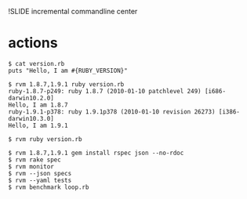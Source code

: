 !SLIDE incremental commandline center
# actions
    $ cat version.rb
    puts "Hello, I am #{RUBY_VERSION}"
    
    $ rvm 1.8.7,1.9.1 ruby version.rb
    ruby-1.8.7-p249: ruby 1.8.7 (2010-01-10 patchlevel 249) [i686-darwin10.2.0] 
    Hello, I am 1.8.7
    ruby-1.9.1-p378: ruby 1.9.1p378 (2010-01-10 revision 26273) [i386-darwin10.3.0] 
    Hello, I am 1.9.1
    
    $ rvm ruby version.rb
    
    $ rvm 1.8.7,1.9.1 gem install rspec json --no-rdoc
    $ rvm rake spec
    $ rvm monitor
    $ rvm --json specs
    $ rvm --yaml tests
    $ rvm benchmark loop.rb
    